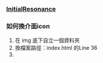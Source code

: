 ### [InitialResonance]( https://zonesound.github.io/InitialResonance/)

### 如何換介面icon
1. 在 img 底下自立一個資料夾
2. 換檔案路徑：index.html 的Line 36
3. <img :src="'./img/資料夾名稱/icon-'+i+'.svg'"/>
